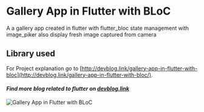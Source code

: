 # Gallery App in Flutter with BLoC

A a gallery app created in flutter with flutter_bloc state management with image_piker also display fresh image
captured from camera

## Library used

For Project explanation go to [http://devblog.link/gallery-app-in-flutter-with-bloc](http://devblog.link/gallery-app-in-flutter-with-bloc/).

#### _Find more blog related to flutter on [devblog.link](http://devblog.link/)_

![Gallery App in Flutter with BLoC](http://devblog.link/wp-content/uploads/2022/03/gallery_app.gif)